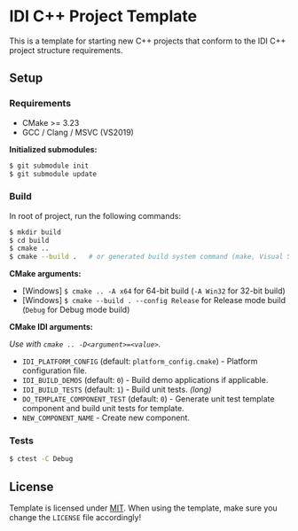 # IDI C++ Project Template

This is a template for starting new C++ projects that conform to the IDI C++ project structure requirements.

## Setup

### Requirements

- CMake >= 3.23
- GCC / Clang / MSVC (VS2019)

**Initialized submodules:**

```sh
$ git submodule init
$ git submodule update
```

### Build

In root of project, run the following commands:

```sh
$ mkdir build
$ cd build
$ cmake ..
$ cmake --build .   # or generated build system command (make, Visual Studio etc.)
```

**CMake arguments:**

- [Windows] `$ cmake .. -A x64` for 64-bit build (`-A Win32` for 32-bit build)
- [Windows] `$ cmake --build . --config Release` for Release mode build (`Debug` for Debug mode build)

**CMake IDI arguments:**

_Use with `cmake .. -D<argument>=<value>`._

- `IDI_PLATFORM_CONFIG` (default: `platform_config.cmake`) - Platform configuration file.
- `IDI_BUILD_DEMOS` (default: `0`) - Build demo applications if applicable.
- `IDI_BUILD_TESTS` (default: `1`) - Build unit tests. _(long)_
- `DO_TEMPLATE_COMPONENT_TEST` (default: `0`) - Generate unit test template component and build unit tests for template.
- `NEW_COMPONENT_NAME` - Create new component.

### Tests

```sh
$ ctest -C Debug
```

## License

Template is licensed under [MIT](https://github.com/IDI-Systems/idi-cpp-template/blob/master/LICENSE). When using the template, make sure you change the `LICENSE` file accordingly!
